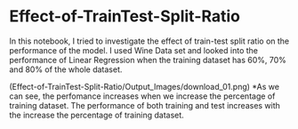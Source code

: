 # Effect-of-TrainTest-Split-Ratio
In this notebook, I tried to investigate the effect of train-test split ratio on the performance of the model. I used Wine Data set and looked into the performance of Linear Regression when the training dataset has 60%, 70% and 80% of the whole dataset.

(Effect-of-TrainTest-Split-Ratio/Output_Images/download_01.png)
*As we can see, the perfomance increases when we increase the percentage of training dataset.
The performance of both training and test increases with the increase the percentage of training dataset.
